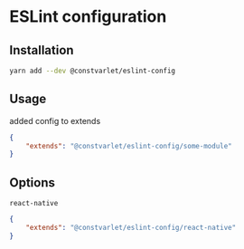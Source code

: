 # ESLint configuration

## Installation
```sh
yarn add --dev @constvarlet/eslint-config
```

## Usage

added config to extends
```json
{
    "extends": "@constvarlet/eslint-config/some-module"
}
```

## Options
`react-native`
```json
{
    "extends": "@constvarlet/eslint-config/react-native"
}
```
